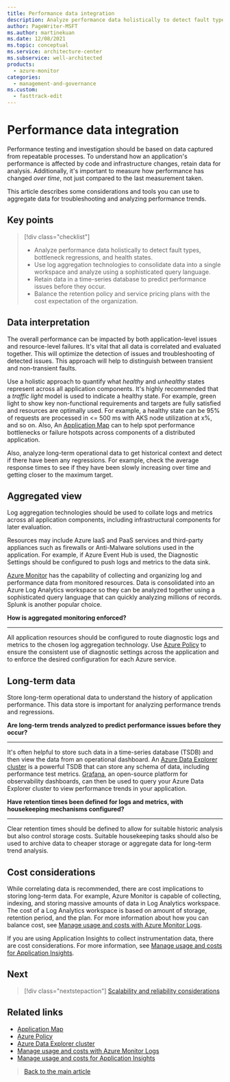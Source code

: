 ```yaml
---
title: Performance data integration
description: Analyze performance data holistically to detect fault types, bottlenecks regressions, and health states.
author: PageWriter-MSFT
ms.author: martinekuan
ms.date: 12/08/2021
ms.topic: conceptual
ms.service: architecture-center
ms.subservice: well-architected
products:
  - azure-monitor
categories:
  - management-and-governance
ms.custom:
  - fasttrack-edit
---
```


# Performance data integration

Performance testing and investigation should be based on data captured from repeatable processes. To understand how an application's performance is affected by code and infrastructure changes, retain data for analysis. Additionally, it's important to measure how performance has changed _over time_, not just compared to the last measurement taken.

This article describes some considerations and tools you can use to aggregate data for troubleshooting and analyzing performance trends.

## Key points
> [!div class="checklist"]
> - Analyze performance data holistically to detect fault types, bottleneck regressions, and health states.
> - Use log aggregation technologies to consolidate data into a single workspace and analyze using a sophisticated query language.
> - Retain data in a time-series database to predict performance issues before they occur.
> - Balance the retention policy and service pricing plans with the cost expectation of the organization.

## Data interpretation

The overall performance can be impacted by both application-level issues and resource-level failures. It's vital that all data is correlated and evaluated together. This will optimize the detection of issues and troubleshooting of detected issues. This approach will help to distinguish between transient and non-transient faults.

Use a holistic approach to quantify what _healthy_ and _unhealthy_ states represent across all application components. It's highly recommended that a *traffic light* model is used to indicate a healthy state. For example, green light to show key non-functional requirements and targets are fully satisfied and resources are optimally used. For example, a healthy state can be 95% of requests are processed in <= 500 ms with AKS node utilization at x%, and so on. Also, An [Application Map](/azure/azure-monitor/app/app-map?tabs=net) can to help spot performance bottlenecks or failure hotspots across components of a distributed application.

Also, analyze long-term operational data to get historical context and detect if there have been any regressions. For example, check the average response times to see if they have been slowly increasing over time and getting closer to the maximum target.

## Aggregated view
Log aggregation technologies should be used to collate logs and metrics across all application components, including infrastructural components for later evaluation.

Resources may include Azure IaaS and PaaS services and third-party appliances such as firewalls or Anti-Malware solutions used in the application. For example, if Azure Event Hub is used, the Diagnostic Settings should be configured to push logs and metrics to the data sink.

[Azure Monitor](/azure/azure-monitor/data-platform) has the capability of collecting and organizing log and performance data from monitored resources. Data is consolidated into an Azure Log Analytics workspace so they can be analyzed together using a sophisticated query language that can quickly analyzing millions of records. Splunk is another popular choice.

**How is aggregated monitoring enforced?**
***

All application resources should be configured to route diagnostic logs and metrics to the chosen log aggregation technology. Use [Azure Policy](/azure/governance/policy/overview) to ensure the consistent use of diagnostic settings across the application and to enforce the desired configuration for each Azure service.

## Long-term data
Store long-term operational data to understand the history of application performance. This data store is important for analyzing performance trends and regressions.

**Are long-term trends analyzed to predict performance issues before they occur?**
***
It's often helpful to store such data in a time-series database (TSDB) and then view the data from an operational dashboard. An [Azure Data Explorer cluster](https://azure.microsoft.com/services/data-explorer/) is a powerful TSDB that can store any schema of data, including performance test metrics. [Grafana](https://grafana.com/), an open-source platform for observability dashboards, can then be used to query your Azure Data Explorer cluster to view performance trends in your application.

**Have retention times been defined for logs and metrics, with housekeeping mechanisms configured?**
***

Clear retention times should be defined to allow for suitable historic analysis but also control storage costs. Suitable housekeeping tasks should also be used to archive data to cheaper storage or aggregate data for long-term trend analysis.

## Cost considerations

While correlating data is recommended, there are cost implications to storing long-term data. For example, Azure Monitor is capable of collecting, indexing, and storing massive amounts of data in Log Analytics workspace. The cost of a Log Analytics workspace is based on amount of storage, retention period, and the plan. For more information about how you can balance cost, see [Manage usage and costs with Azure Monitor Logs](/azure/azure-monitor/logs/manage-cost-storage).

If you are using Application Insights to collect instrumentation data, there are cost considerations. For more information, see [Manage usage and costs for Application Insights](/azure/azure-monitor/app/pricing).

## Next
> [!div class="nextstepaction"]
> [Scalability and reliability considerations](monitor-analyze.md)

## Related links
-  [Application Map](/azure/azure-monitor/app/app-map?tabs=net)
- [Azure Policy](/azure/governance/policy/overview)
- [Azure Data Explorer cluster](https://azure.microsoft.com/services/data-explorer/)
- [Manage usage and costs with Azure Monitor Logs](/azure/azure-monitor//logs/manage-cost-storage)
- [Manage usage and costs for Application Insights](/azure/azure-monitor//app/pricing)
> [Back to the main article](checklist.md)

